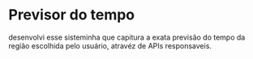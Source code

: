 <h1>Previsor do tempo</h1>

<p> desenvolvi esse sisteminha que capitura a exata
  previsão do tempo da região escolhida pelo usuário, atravéz de APIs responsaveis.</p>
